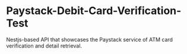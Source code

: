 # Paystack-Debit-Card-Verification-Test
 Nestjs-based API that showcases the Paystack service of ATM card verification and detail retrieval.
